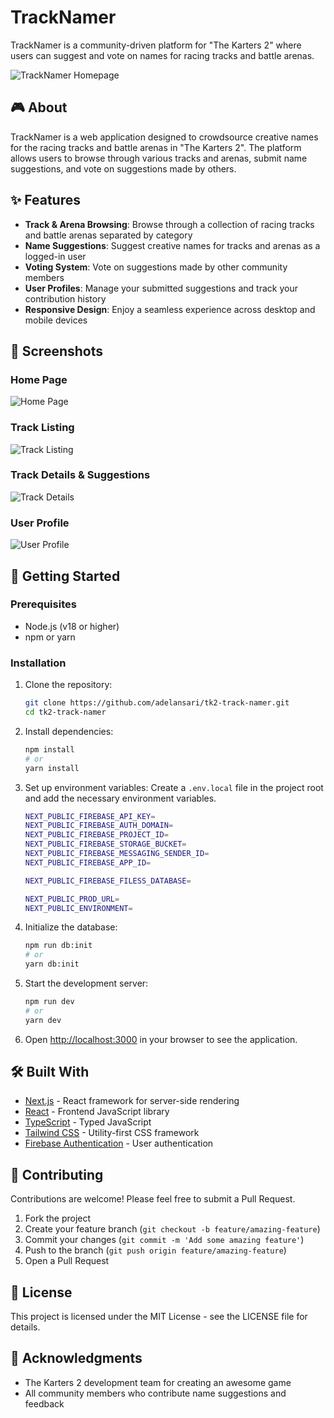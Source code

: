 # TrackNamer

TrackNamer is a community-driven platform for "The Karters 2" where users can suggest and vote on names for racing tracks and battle arenas.

![TrackNamer Homepage](./public/screenshots/trackNamer00.png)

## 🎮 About

TrackNamer is a web application designed to crowdsource creative names for the racing tracks and battle arenas in "The Karters 2". The platform allows users to browse through various tracks and arenas, submit name suggestions, and vote on suggestions made by others.

## ✨ Features

- **Track & Arena Browsing**: Browse through a collection of racing tracks and battle arenas separated by category
- **Name Suggestions**: Suggest creative names for tracks and arenas as a logged-in user
- **Voting System**: Vote on suggestions made by other community members
- **User Profiles**: Manage your submitted suggestions and track your contribution history
- **Responsive Design**: Enjoy a seamless experience across desktop and mobile devices

## 📸 Screenshots

### Home Page
![Home Page](./public/screenshots/trackNamer01.png)

### Track Listing
![Track Listing](./public/screenshots/trackNamer02.png)

### Track Details & Suggestions
![Track Details](./public/screenshots/trackNamer03.png)

### User Profile
![User Profile](./public/screenshots/trackNamer04.png)

## 🚀 Getting Started

### Prerequisites

- Node.js (v18 or higher)
- npm or yarn

### Installation

1. Clone the repository:
   ```bash
   git clone https://github.com/adelansari/tk2-track-namer.git
   cd tk2-track-namer
   ```

2. Install dependencies:
   ```bash
   npm install
   # or
   yarn install
   ```

3. Set up environment variables:
   Create a `.env.local` file in the project root and add the necessary environment variables.
   ```bash
   NEXT_PUBLIC_FIREBASE_API_KEY=
   NEXT_PUBLIC_FIREBASE_AUTH_DOMAIN=
   NEXT_PUBLIC_FIREBASE_PROJECT_ID=
   NEXT_PUBLIC_FIREBASE_STORAGE_BUCKET=
   NEXT_PUBLIC_FIREBASE_MESSAGING_SENDER_ID=
   NEXT_PUBLIC_FIREBASE_APP_ID=

   NEXT_PUBLIC_FIREBASE_FILESS_DATABASE=

   NEXT_PUBLIC_PROD_URL=
   NEXT_PUBLIC_ENVIRONMENT=
   ```

4. Initialize the database:
   ```bash
   npm run db:init
   # or
   yarn db:init
   ```

5. Start the development server:
   ```bash
   npm run dev
   # or
   yarn dev
   ```

6. Open [http://localhost:3000](http://localhost:3000) in your browser to see the application.

## 🛠️ Built With

- [Next.js](https://nextjs.org/) - React framework for server-side rendering
- [React](https://reactjs.org/) - Frontend JavaScript library
- [TypeScript](https://www.typescriptlang.org/) - Typed JavaScript
- [Tailwind CSS](https://tailwindcss.com/) - Utility-first CSS framework
- [Firebase Authentication](https://firebase.google.com/products/auth) - User authentication

## 🤝 Contributing

Contributions are welcome! Please feel free to submit a Pull Request.

1. Fork the project
2. Create your feature branch (`git checkout -b feature/amazing-feature`)
3. Commit your changes (`git commit -m 'Add some amazing feature'`)
4. Push to the branch (`git push origin feature/amazing-feature`)
5. Open a Pull Request

## 📝 License

This project is licensed under the MIT License - see the LICENSE file for details.

## 🙏 Acknowledgments

- The Karters 2 development team for creating an awesome game
- All community members who contribute name suggestions and feedback